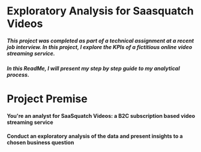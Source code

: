 # Exploratory Analysis for Saasquatch Videos

##### This project was completed as part of a technical assignment at a recent job interview. In this project, I explore the KPIs of a fictitious online video streaming service.
##### In this ReadMe, I will present my step by step guide to my analytical process. 

# Project Premise
#### You're an analyst for SaaSquatch Videos: a B2C subscription based video streaming service
#### Conduct an exploratory analysis of the data and present insights to a chosen business question

